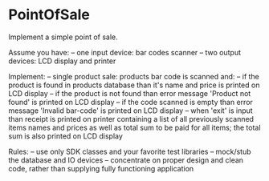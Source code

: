 # PointOfSale
Implement a simple point of sale.

Assume you have:  – one input device: bar codes scanner 
                  – two output devices: LCD display and printer
                  
Implement:  – single product sale: products bar code is scanned and: 
            – if the product is found in products database than it's name and price is printed on LCD display – if the product is not found than error message 'Product not found' is printed on LCD display – if the code scanned is empty than error message 'Invalid bar-code' is printed on LCD display – when 'exit' is input than receipt is printed on printer containing a list of all previously scanned items names and prices as well as total sum to be paid for all items; the total sum is also printed on LCD display

Rules:      – use only SDK classes and your favorite test libraries 
            – mock/stub the database and IO devices 
            – concentrate on proper design and clean code, rather than supplying fully functioning application
